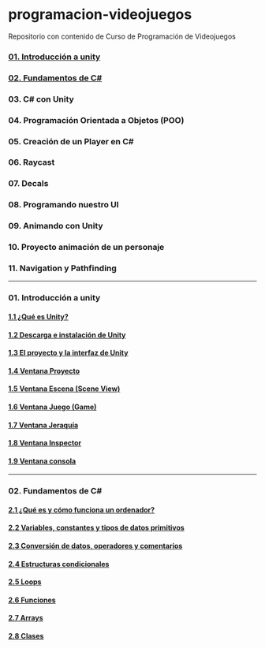 # programacion-videojuegos
Repositorio con contenido de Curso de Programación de Videojuegos

### [01. Introducción a unity][1]
### [02. Fundamentos de C#][2]
### 03. C# con Unity
### 04. Programación Orientada a Objetos (POO)
### 05. Creación de un Player en C#
### 06. Raycast
### 07. Decals
### 08. Programando nuestro UI
### 09. Animando con Unity
### 10. Proyecto animación de un personaje
### 11. Navigation y Pathfinding

----

 ### 01. Introducción a unity
[1]: https://github.com/jstleon/programacion-videojuegos/tree/main/01%20Introducci%C3%B3n%20a%20Unity

#### [1.1 ¿Qué es Unity?](https://github.com/jstleon/programacion-videojuegos/tree/main/01%20Introducci%C3%B3n%20a%20Unity/1.1%20%C2%BFQu%C3%A9%20es%20Unity%3F)
#### [1.2 Descarga e instalación de Unity](https://github.com/jstleon/programacion-videojuegos/tree/main/01%20Introducci%C3%B3n%20a%20Unity/1.2%20Descarga%20e%20instalaci%C3%B3n%20de%20Unity)
#### [1.3 El proyecto y la interfaz de Unity](https://github.com/jstleon/programacion-videojuegos/tree/main/01%20Introducci%C3%B3n%20a%20Unity/1.3%20El%20proyecto%20y%20la%20Interfaz%20de%20Unity)
#### [1.4 Ventana Proyecto](https://github.com/jstleon/programacion-videojuegos/tree/main/01%20Introducci%C3%B3n%20a%20Unity/1.4%20Ventana%20Proyecto)
#### [1.5 Ventana Escena (Scene View)](https://github.com/jstleon/programacion-videojuegos/tree/main/01%20Introducci%C3%B3n%20a%20Unity/1.5%20Ventana%20Escena%20(Scene%20View))
#### [1.6 Ventana Juego (Game)](https://github.com/jstleon/programacion-videojuegos/tree/main/01%20Introducci%C3%B3n%20a%20Unity/1.6%20Ventana%20Juego%20(Game))
#### [1.7 Ventana Jeraquía](https://github.com/jstleon/programacion-videojuegos/tree/main/01%20Introducci%C3%B3n%20a%20Unity/1.7%20Ventana%20Jerarqu%C3%ADa)
#### [1.8 Ventana Inspector](https://github.com/jstleon/programacion-videojuegos/tree/main/01%20Introducci%C3%B3n%20a%20Unity/1.8%20Ventana%20Inspector)
#### [1.9 Ventana consola]()

----

### 02. Fundamentos de C#
[2]: https://github.com/jstleon/programacion-videojuegos/tree/main/02%20Fundamentos%20de%20C%23
#### [2.1 ¿Qué es y cómo funciona un ordenador?](https://github.com/jstleon/programacion-videojuegos/tree/main/02%20Fundamentos%20de%20C%23/2.1%20%C2%BFQu%C3%A9%20es%20y%20c%C3%B3mo%20funciona%20un%20ordenador%3F)
#### [2.2 Variables, constantes y tipos de datos primitivos](https://github.com/jstleon/programacion-videojuegos/tree/main/02%20Fundamentos%20de%20C%23/2.2%20Variables%2C%20constantes%20y%20tipos%20de%20datos%20primitivos)
#### [2.3 Conversión de datos, operadores y comentarios](https://github.com/jstleon/programacion-videojuegos/tree/main/02%20Fundamentos%20de%20C%23/2.3%20Conversi%C3%B3n%20de%20datos%2C%20operadores%20y%20comentarios)
#### [2.4 Estructuras condicionales](https://github.com/jstleon/programacion-videojuegos/tree/main/02%20Fundamentos%20de%20C%23/2.4%20Estructuras%20condicionales)
#### [2.5 Loops](https://github.com/jstleon/programacion-videojuegos/tree/main/02%20Fundamentos%20de%20C%23/2.5%20Loops)
#### [2.6 Funciones](https://github.com/jstleon/programacion-videojuegos/tree/main/02%20Fundamentos%20de%20C%23/2.6%20Funciones)
#### [2.7 Arrays](https://github.com/jstleon/programacion-videojuegos/tree/main/02%20Fundamentos%20de%20C%23/2.7%20Arrays)
#### [2.8 Clases](https://github.com/jstleon/programacion-videojuegos/tree/main/02%20Fundamentos%20de%20C%23/2.8%20Clases)
